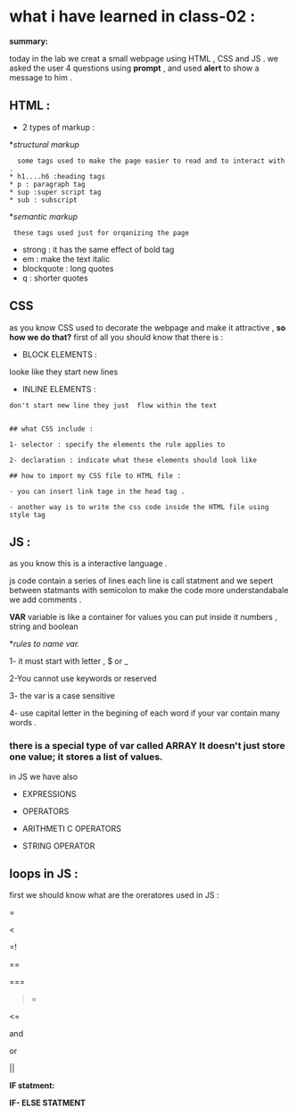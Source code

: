 # what i have learned in class-02 :

**summary:**

today in the lab  we creat a small webpage using HTML , CSS and JS .
we asked the user 4 questions using **prompt** , and used **alert** to 
show a message to him  .

## HTML :

- 2 types of markup :

**structural markup*

      some tags used to make the page easier to read and to interact with .
    * h1....h6 :heading tags
    * p : paragraph tag
    * sup :super script tag 
    * sub : subscript 


**semantic markup*

     these tags used just for orqanizing the page 
   * strong : it has the same effect of bold tag
   * em : make the text italic
   * blockquote : long quotes 
   * q : shorter quotes 

   ## CSS

   as you know CSS used to decorate the webpage and make it attractive , **so how we do that?**
   first of all you should know that there is :

   * BLOCK ELEMENTS :

   looke like they start new lines 

   * INLINE ELEMENTS :

    don't start new line they just  flow within the text


    ## what CSS include :

    1- selector : specify the elements the rule applies to

    2- declaration : indicate what these elements should look like

    ## how to import my CSS file to HTML file :

    - you can insert link tage in the head tag .

    - another way is to write the css code inside the HTML file using style tag


## JS :

as you know this is a interactive language .

js code contain a  series of lines each line is call statment and we sepert between statmants with semicolon
to make the code more understandabale we add comments .

**VAR**
  variable is like a container for values you can put inside it numbers , string  and 
  boolean 

  **rules to name var.*

  1- it must start with letter , $ or _

  2-You cannot use keywords or reserved 

  3- the var is a case sensitive 

  4- use capital letter in the begining of each word if your var contain many words .


### there is a special type of var called ARRAY  **It doesn't just store one value; it stores a list of values.** 

in JS we have also 
  
  - EXPRESSIONS
  
  - OPERATORS 

  - ARITHMETI C OPERATORS 

  - STRING OPERATOR


  ## loops in JS : 

  first we should know what are the oreratores used in JS : 

  =

  >

  <

  =!

  ==

  ===

  >=

  <=

  and

  or 

  ||


  **IF statment:**

  

  **IF- ELSE STATMENT**
